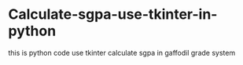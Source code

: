 # Calculate-sgpa-use-tkinter-in-python
 this is python code use tkinter calculate sgpa in gaffodil grade system
